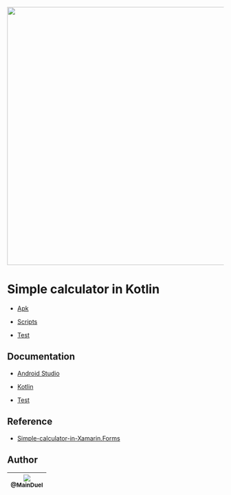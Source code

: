 <p align="center">
    <img src="https://github.com/MainDuelo/Simple-calculator-in-Kotlin/blob/master/Calculator.gif?raw=true" width="600">
  </a>
</p>


# Simple calculator in Kotlin

- [Apk](https://main-duelo.itch.io/simple-calculator-in-kotlin)

- [Scripts](https://github.com/MainDuelo/Simple-calculator-in-Kotlin/tree/master/app/src/main/java/com/mainduelo/calculator)

- [Test](https://github.com/MainDuelo/Simple-calculator-in-Kotlin/blob/master/app/src/test/java/com/mainduelo/calculator/OperatorTest.kt)

## Documentation
- [Android Studio](https://developer.android.com/studio/intro/?gclid=CjwKCAjwq-TmBRBdEiwAaO1en8ym-8VnT7Jaz8v9CsUAqUtP8rmYbZHA90jV1_PFTNjTDeazP7igLxoCD5oQAvD_BwE)

- [Kotlin](https://kotlinlang.org/docs/reference/)

- [Test](https://developer.android.com/training/testing/unit-testing)

## Reference
- [Simple-calculator-in-Xamarin.Forms](https://github.com/MainDuelo/Simple-calculator-in-Xamarin.Forms)
 

## Author

| [<img src="https://avatars.githubusercontent.com/MainDuel?v=3&s=115"><br><sub>@MainDuel</sub>](https://github.com/MainDuel) |
| :---: |




